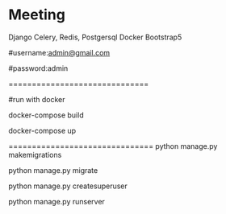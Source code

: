 # Meeting

Django 
Celery, Redis, Postgersql
Docker
Bootstrap5


#username:admin@gmail.com

#password:admin

==============================

#run with docker

docker-compose build

docker-compose up

===============================
python manage.py makemigrations

python manage.py migrate

python manage.py createsuperuser

python manage.py runserver
